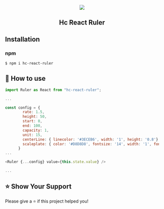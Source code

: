<p align="middle" ><img src="https://raw.githubusercontent.com/Mark910413/markdown/master/example.jpg"/></p>
<h2 align="middle">Hc React Ruler</h2>

## Installation
### npm
```sh
$ npm i hc-react-ruler
```

## 🚀 How to use
```javascript
import Ruler as React from "hc-react-ruler";

...

const config = {
        rate: 1.5,
        height: 50,
        start: 0,
        end: 100,
        capacity: 1,
        unit: 15,
        centerLine: { linecolor: '#3ECEB6', width: '1', height: '0.8'},
        scaleplate: { color: '#D8D8D8', fontsize: '14', width: '1', fontcolor: '#D8D8D8', halfLineHeight: '0.4', lineHeight: '0.3', fullLineHeight: '0.6'},
      }
...	

<Ruler {...config} value={this.state.value} />

...

```
	
	
## ⭐️ Show Your Support
Please give a ⭐️ if this project helped you!